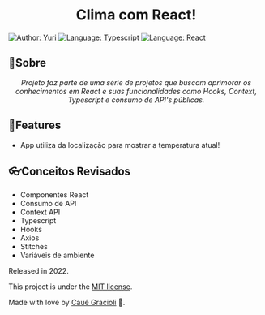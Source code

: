 <h1 align="center">
  Clima com React!
</h1>

<div>
    <a href="https://www.linkedin.com/in/yuri-silva99/" target="_blank">
        <img src="https://img.shields.io/static/v1?label=Author&message=Yuri&color=00ba6d&style=for-the-badge&logo=LinkedIn" alt="Author: Yuri">
    </a>
    <a href="#">
        <img src="https://img.shields.io/static/v1?label=Language&message=Typescript&color=blue&style=for-the-badge&logo=Typescript" alt="Language: Typescript">
    </a>
   <a href="#">
        <img src="https://img.shields.io/static/v1?label=Framework&message=ReactJs&color=blue&style=for-the-badge&logo=React" alt="Language: React">
    </a>
  </div>
  
  ## 📌Sobre

<div>
    <p align="center">
    <em>
        Projeto faz parte de uma série de projetos que buscam aprimorar os conhecimentos em React e suas funcionalidades como Hooks, Context, Typescript e consumo de API's públicas.
    </em>
    </p>
</div>

## 🚀Features

- App utiliza da localização para mostrar a temperatura atual!

## 👓Conceitos Revisados

- Componentes React
- Consumo de API
- Context API
- Typescript
- Hooks
- Axios
- Stitches
- Variáveis de ambiente

Released in 2022.

This project is under the [MIT license](https://github.com/Yuri-stack/ReadMe/blob/main/LICENSE).

Made with love by [Cauê Gracioli](https://github.com/cauegraciolip) 🚀.
